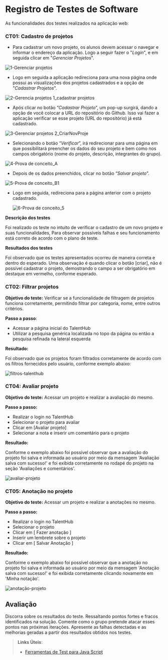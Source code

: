 # Registro de Testes de Software

As funcionalidades dos testes realizados na aplicação web:

### CT01: **Cadastro de projetos**

- Para cadastrar um novo projeto, os alunos devem acessar o navegar e informar o endereço da aplicação. Logo a seguir fazer o "*Login*", e em seguida clicar em "*Gerenciar Projetos*".

![1-Gerenciar projetos](https://github.com/ICEI-PUC-Minas-PMV-ADS/pmv-ads-2024-1-e2-proj-int-t8-pmv-ads-2024-1-e2-talenthub/assets/144956029/ea849963-ab22-49fb-88b6-18634f2b6bf7)

- Logo em seguida a aplicação redireciona para uma nova página onde possui as visualizações dos projetos cadastrados e a opção de "*Cadastrar Projetos*".

![2-Gerencia projetos 1_cadastrar projetos](https://github.com/ICEI-PUC-Minas-PMV-ADS/pmv-ads-2024-1-e2-proj-int-t8-pmv-ads-2024-1-e2-talenthub/assets/144956029/43cdd5c8-efba-45ef-82f5-57e4469bf68b)

- Após clicar no botão “*Cadastrar Projeto*”, um pop-up surgirá, dando a opção de você colocar a URL do repositório do Github. Isso vai fazer a aplicação verificar se esse projeto (URL do repositório) já está cadastrado. 

![3-Gerenciar projetos 2_CriarNovProje](https://github.com/ICEI-PUC-Minas-PMV-ADS/pmv-ads-2024-1-e2-proj-int-t8-pmv-ads-2024-1-e2-talenthub/assets/144956029/e4c112bf-ef73-4d1b-a47d-cf7543b7d198)

- Selecionando o botão “*Verificar*”, irá redirecionar para uma página em que possibilitará preencher os dados do seu projeto
e bem como nos campos obrigatório (nome do projeto, descrição, integrantes do grupo).

![4-Prova de conceito_A](https://github.com/ICEI-PUC-Minas-PMV-ADS/pmv-ads-2024-1-e2-proj-int-t8-pmv-ads-2024-1-e2-talenthub/assets/144956029/92f4a39c-5f53-4972-ae46-1c5d9aaa6f3d)

- Depois de os dados preenchidos, clicar no botão “*Salvar projeto*”.

![5-Prova de conceito_B1](https://github.com/ICEI-PUC-Minas-PMV-ADS/pmv-ads-2024-1-e2-proj-int-t8-pmv-ads-2024-1-e2-talenthub/assets/144956029/8b0936ae-bef1-48c7-8949-ab042df18334)

- Logo em seguida, redireciona para a página anterior com o projeto cadastrado.

  ![6-Prova de conceito_5](https://github.com/ICEI-PUC-Minas-PMV-ADS/pmv-ads-2024-1-e2-proj-int-t8-pmv-ads-2024-1-e2-talenthub/assets/144956029/952af900-f027-4126-9619-232b21845637)

**Descrição dos testes**

Foi realizado os teste no intuito de verificar o cadastro de um novo projeto e suas funcionalidades, Para observar possíveis falhas e seu funcionamento está correto de acordo com o plano de teste. 

**Resultados dos testes**

Foi observado que os testes apresentados ocorreu de maneira correta e dentro do esperado. Uma observação é 
quando clicar o botão [criar], não é possível cadastrar o projeto, demostrando o campo a ser obrigatório em 
destaque em vermelho, conforme esperado.


### CT02: **Filtrar projetos**

**Objetivo do teste:** Verificar se a funcionalidade de filtragem de projetos funciona corretamente, permitindo filtrar por categoria, nome, entre outros critérios.

**Passo a passo**:
- Acessar a página inicial do TalentHub
- Utilizar a pesquisa genérica localizada no topo da página ou então a pesquisa refinada na lateral esquerda

**Resultado:**

Foi observado que os projetos foram filtrados corretamente de acordo com os filtros fornecidos pelo usuário, conforme exemplo abaixo:

![filtros-talenthub](https://github.com/ICEI-PUC-Minas-PMV-ADS/pmv-ads-2024-1-e2-proj-int-t8-pmv-ads-2024-1-e2-talenthub/assets/56805870/8a010940-b120-48a2-8881-0cfe15511407)

### CT04: **Avaliar projeto**

**Objetivo do teste:**  Acessar um projeto e realizar a avaliação do mesmo.

**Passo a passo:**
- Realizar o login no TalentHub
- Selecionar o projeto para avaliar
- Clicar em [Avaliar projeto]
- Selecionar a nota e inserir um comentário para o projeto

**Resultado:**

Conforme o exemplo abaixo foi possível observar que a avaliação do projeto foi salva e informada ao usuário por meio da mensagem 'Avaliação salva com sucesso!' e foi exibida corretamente no rodapé do projeto na seção 'Avaliações e comentários'.

![avaliar-projeto](https://github.com/ICEI-PUC-Minas-PMV-ADS/pmv-ads-2024-1-e2-proj-int-t8-pmv-ads-2024-1-e2-talenthub/assets/56805870/6efcc35f-cc80-42d5-816c-1fe30935d1f9)


### CT05: **Anotação no projeto**

**Objetivo do teste:**  Acessar um projeto e realizar a anotações no mesmo.

**Passo a passo:**
- Realizar o login no TalentHub
- Selecionar o projeto
- Clicar em [ Fazer anotação ]
- Inserir um lembrete sobre o projeto
- Clicar em [ Salvar Anotação ]

**Resultado:**

Conforme o exemplo abaixo foi possível observar que a anotação no projeto foi salva e informada ao usuário por meio da mensagem 'Anotação salva com sucesso!' e foi exibida corretamente clicando novamente em 'Minha notação'.

![anotação-projeto]()


## Avaliação

Discorra sobre os resultados do teste. Ressaltando pontos fortes e fracos identificados na solução. Comente como o grupo pretende atacar esses pontos nas próximas iterações. Apresente as falhas detectadas e as melhorias geradas a partir dos resultados obtidos nos testes.

> **Links Úteis**:
> - [Ferramentas de Test para Java Script](https://geekflare.com/javascript-unit-testing/)
